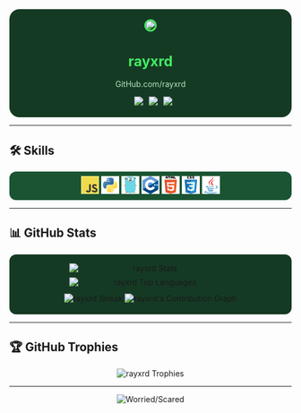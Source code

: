 <!-- Compact Profile Dashboard for rayxrd -->

<div align="center" style="background:#153a24; border-radius:18px; padding:18px 0; max-width:560px; margin:auto;">
  <img src="https://avatars.githubusercontent.com/u/your-github-id?v=4" width="80" style="border-radius:50%;border:3px solid #43ea64;">
  <h1 style="color:#43ea64; font-size:1.8em;">rayxrd</h1>
  <p style="color:#b7e6c6;">GitHub.com/rayxrd</p>
  <div>
    <img src="https://img.shields.io/twitter/follow/?logo=twitter&style=for-the-badge" alt="" style="margin:0 3px;">
    <img src="https://img.shields.io/github/followers/rayxrd?label=Followers&style=for-the-badge" style="margin:0 3px;">
    <img src="https://img.shields.io/github/stars/rayxrd?label=Stars&style=for-the-badge" style="margin:0 3px;">
    <img src="https://komarev.com/ghpvc/?username=rayxrd&label=Profile%20views&color=43ea64&style=for-the-badge" style="margin:0 3px;">
  </div>
</div>

---

## 🛠️ Skills
<div align="center" style="background:#1a5432; border-radius:12px; margin:14px 0 0 0; padding:8px 0; max-width:560px; margin:auto;">
  <a href="https://www.w3schools.com/js/" target="_blank"><img src="https://raw.githubusercontent.com/devicons/devicon/master/icons/javascript/javascript-original.svg" width="32"></a>
  <a href="https://www.python.org/" target="_blank"><img src="https://raw.githubusercontent.com/devicons/devicon/master/icons/python/python-original.svg" width="32"></a>
  <a href="https://golang.org/" target="_blank"><img src="https://raw.githubusercontent.com/devicons/devicon/master/icons/go/go-original.svg" width="32"></a>
  <a href="https://www.cplusplus.com/" target="_blank"><img src="https://raw.githubusercontent.com/devicons/devicon/master/icons/cplusplus/cplusplus-original.svg" width="32"></a>
  <a href="https://www.w3schools.com/html/" target="_blank"><img src="https://raw.githubusercontent.com/devicons/devicon/master/icons/html5/html5-original-wordmark.svg" width="32"></a>
  <a href="https://www.w3schools.com/css/" target="_blank"><img src="https://raw.githubusercontent.com/devicons/devicon/master/icons/css3/css3-original-wordmark.svg" width="32"></a>
  <a href="https://www.java.com/" target="_blank"><img src="https://raw.githubusercontent.com/devicons/devicon/master/icons/java/java-original.svg" width="32"></a>
</div>

---

## 📊 GitHub Stats
<div align="center" style="background:#153a24; border-radius:12px; margin:12px auto; padding:12px 0; max-width:560px;">
  <div style="display:flex;flex-wrap:wrap;justify-content:center;">
    <img src="https://github-readme-stats.vercel.app/api?username=rayxrd&show_icons=true&theme=react&border_radius=12&bg_color=153a24,153a24,153a24&title_color=43ea64&text_color=c0ffc0&icon_color=43ea64" width="290" alt="rayxrd Stats" style="margin:4px;">
    <img src="https://github-readme-stats.vercel.app/api/top-langs?username=rayxrd&show_icons=true&theme=react&border_radius=12&bg_color=153a24,153a24,153a24&title_color=43ea64&text_color=c0ffc0&icon_color=43ea64&layout=compact" width="290" alt="rayxrd Top Languages" style="margin:4px;">
  </div>
  <img src="https://github-readme-streak-stats.herokuapp.com/?user=rayxrd&theme=react&background=153a24&ring=43ea64&fire=43ea64&currStreakLabel=43ea64&sideNums=43ea64&sideLabels=c0ffc0&dates=c0ffc0&border_radius=12" width="560" alt="rayxrd Streak" style="margin:8px 0;">
  <img src="https://github-readme-activity-graph.vercel.app/graph?username=rayxrd&theme=react-dark&bg_color=153a24,153a24,153a24&color=43ea64&line=43ea64&point=c0ffc0" width="560" alt="rayxrd's Contribution Graph" style="margin:8px 0;">
</div>

---

## 🏆 GitHub Trophies
<div align="center">
  <img src="https://github-profile-trophy.vercel.app/?username=rayxrd&theme=radical&no-frame=true&column=7" alt="rayxrd Trophies" />
</div>

---

<p align="center" style="margin-top:12px;">
  <img alt="Worried/Scared" width="560" src="https://raw.githubusercontent.com/rayxrd/rayxrd/47211229bb3336d16951ca863ed0c61929bf8a78/.github/worried-scared.gif">
</p>

